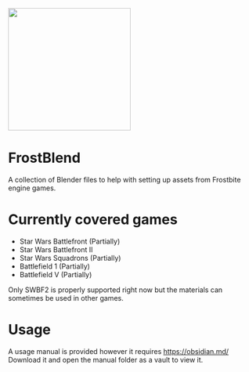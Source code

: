 <img src="https://user-images.githubusercontent.com/33284629/149255406-db0fca32-34d9-4b41-9520-8fb41fe7655f.png" width="250"/>

# FrostBlend
A collection of Blender files to help with setting up assets from Frostbite engine games.

# Currently covered games
- Star Wars Battlefront (Partially)
- Star Wars Battlefront II 
- Star Wars Squadrons (Partially)
- Battlefield 1 (Partially)
- Battlefield V (Partially)

Only SWBF2 is properly supported right now but the materials can sometimes be used in other games.

# Usage
A usage manual is provided however it requires https://obsidian.md/
Download it and open the manual folder as a vault to view it.
